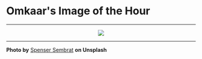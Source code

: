 # Omkaar's Image of the Hour

---

<div align="center">

<a href="https://unsplash.com/photos/glowing-lanterns-illuminate-a-dimly-lit-street-oqJ1KaX12lY">
  <img src="https://images.unsplash.com/photo-1751076547771-ff3a1e5267a4?crop=entropy&cs=tinysrgb&fit=max&fm=jpg&ixid=M3w3NjA2Nzh8MHwxfHJhbmRvbXx8fHx8fHx8fDE3NTM1NTY0MDB8&ixlib=rb-4.1.0&q=80&w=1080" style="max-width:100%; height:auto;">
</a>



</div>

---

**Photo by** [Spenser Sembrat](https://unsplash.com/@spensersembrat) **on Unsplash**
